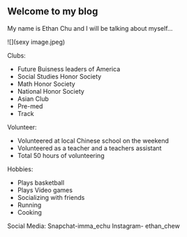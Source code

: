 ## Welcome to my blog

My name is Ethan Chu and I will be talking about myself...

![](sexy image.jpeg)

Clubs:
- Future Buisness leaders of America 
- Social Studies Honor Society
- Math Honor Society
- National Honor Society
- Asian Club
- Pre-med
- Track

Volunteer:
- Volunteered at local Chinese school on the weekend
- Volunteered as a teacher and a teachers assistant 
- Total 50 hours of volunteering

Hobbies:
- Plays basketball
- Plays Video games
- Socializing with friends
- Running
- Cooking

Social Media:
Snapchat-imma_echu
Instagram- ethan_chew
